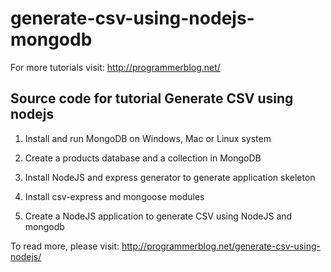 # generate-csv-using-nodejs-mongodb

For more tutorials visit: http://programmerblog.net/

## Source code for tutorial Generate CSV using nodejs

1. Install and run MongoDB on Windows, Mac or Linux system

2. Create a products database and a collection in MongoDB

3. Install NodeJS and express generator to generate application skeleton

4. Install csv-express and mongoose modules

5. Create a NodeJS application to generate CSV using NodeJS and mongodb

To read more, please visit: http://programmerblog.net/generate-csv-using-nodejs/

